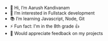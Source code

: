 - 👋 Hi, I’m Aarush Kandivanam
- 👀 I’m interested in Fullstack development 
- 📚 I’m learning Javascript, Node, Git
- ⚡ Fun fact: I'm in the 8th grade 👍
- 👏 Would appreciate feedback on my projects 

<!---
babaarush/babaarush is a ✨ special ✨ repository because its `README.md` (this file) appears on your GitHub profile.
You can click the Preview link to take a look at your changes.
--->
